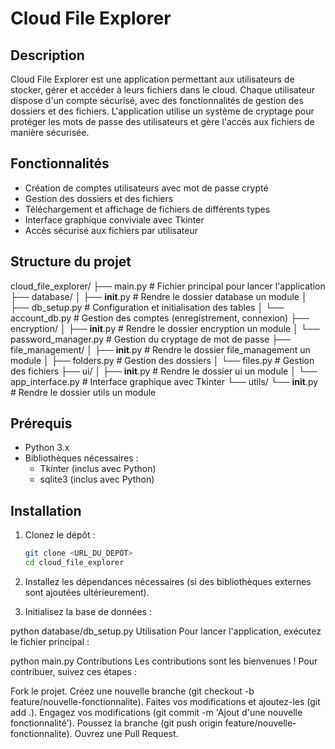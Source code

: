 # Cloud File Explorer

## Description

Cloud File Explorer est une application permettant aux utilisateurs de stocker, gérer et accéder à leurs fichiers dans le cloud. Chaque utilisateur dispose d'un compte sécurisé, avec des fonctionnalités de gestion des dossiers et des fichiers. L'application utilise un système de cryptage pour protéger les mots de passe des utilisateurs et gère l'accès aux fichiers de manière sécurisée.

## Fonctionnalités

- Création de comptes utilisateurs avec mot de passe crypté
- Gestion des dossiers et des fichiers
- Téléchargement et affichage de fichiers de différents types
- Interface graphique conviviale avec Tkinter
- Accès sécurisé aux fichiers par utilisateur

## Structure du projet

cloud_file_explorer/
├── main.py                   # Fichier principal pour lancer l'application
├── database/
│   ├── __init__.py           # Rendre le dossier database un module
│   ├── db_setup.py           # Configuration et initialisation des tables
│   └── account_db.py         # Gestion des comptes (enregistrement, connexion)
├── encryption/
│   ├── __init__.py           # Rendre le dossier encryption un module
│   └── password_manager.py    # Gestion du cryptage de mot de passe
├── file_management/
│   ├── __init__.py           # Rendre le dossier file_management un module
│   ├── folders.py            # Gestion des dossiers
│   └── files.py              # Gestion des fichiers
├── ui/
│   ├── __init__.py           # Rendre le dossier ui un module
│   └── app_interface.py      # Interface graphique avec Tkinter
└── utils/
    └── __init__.py           # Rendre le dossier utils un module

## Prérequis

- Python 3.x
- Bibliothèques nécessaires :
  - Tkinter (inclus avec Python)
  - sqlite3 (inclus avec Python)

## Installation

1. Clonez le dépôt :

   ```bash
   git clone <URL_DU_DEPOT>
   cd cloud_file_explorer
2. Installez les dépendances nécessaires (si des bibliothèques externes sont ajoutées ultérieurement).

3. Initialisez la base de données :

python database/db_setup.py
Utilisation
Pour lancer l'application, exécutez le fichier principal :

python main.py
Contributions
Les contributions sont les bienvenues ! Pour contribuer, suivez ces étapes :

Fork le projet.
Créez une nouvelle branche (git checkout -b feature/nouvelle-fonctionnalite).
Faites vos modifications et ajoutez-les (git add .).
Engagez vos modifications (git commit -m 'Ajout d\'une nouvelle fonctionnalité').
Poussez la branche (git push origin feature/nouvelle-fonctionnalite).
Ouvrez une Pull Request.
